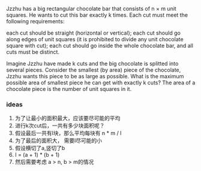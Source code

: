 Jzzhu has a big rectangular chocolate bar that consists of n × m unit squares. He wants to cut this bar exactly k times.
Each cut must meet the following requirements:

each cut should be straight (horizontal or vertical);
each cut should go along edges of unit squares (it is prohibited to divide any unit chocolate square with cut);
each cut should go inside the whole chocolate bar, and all cuts must be distinct.

Imagine Jzzhu have made k cuts and the big chocolate is splitted into several pieces. Consider the smallest (by area)
piece of the chocolate, Jzzhu wants this piece to be as large as possible. What is the maximum possible area of smallest
piece he can get with exactly k cuts? The area of a chocolate piece is the number of unit squares in it.

### ideas

1. 为了让最小的面积最大，应该要尽可能的平均
2. 进行k次cut后，一共有多少块面积呢？
3. 假设最后一共有l块，那么平均每块有 n * m / l
4. 为了最后的面积大， 需要l尽可能的小
5. 假设横切了a,竖切了b
6. l = (a + 1) * (b + 1)
7. 然后需要考虑 a > n, b > m的情况